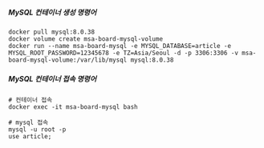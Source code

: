 

##### MySQL 컨테이너 생성 명령어
```
docker pull mysql:8.0.38
docker volume create msa-board-mysql-volume
docker run --name msa-board-mysql -e MYSQL_DATABASE=article -e MYSQL_ROOT_PASSWORD=12345678 -e TZ=Asia/Seoul -d -p 3306:3306 -v msa-board-mysql-volume:/var/lib/mysql mysql:8.0.38
```

##### MySQL 컨테이너 접속 명령어
```
# 컨테이너 접속
docker exec -it msa-board-mysql bash

# mysql 접속
mysql -u root -p 
use article;
```